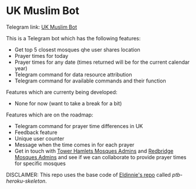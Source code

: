 # UK Muslim Bot

Telegram link: [UK Muslim Bot](https://t.me/UKMuslimBot)

This is a Telegram bot which has the following features:
* Get top 5 closest mosques qhe  user shares location
* Prayer times for today
* Prayer times for any date (times returned will be for the current calendar year)
* Telegram command for data resource attribution
* Telegram command for available commands and their function

Features which are currenty being developed:
* None for now (want to take a break for a bit)

Features which are on the roadmap:
- Telegram command for prayer time differences in UK
- Feedback feature
- Unique user counter
- Message when the time comes in for each prayer
- Get in touch with [Tower Hamlets Mosques Admins](http://www.towerhamletsmosques.co.uk/) and [Redbridge Mosques Admins](https://www.redbridgemosques.com/) and see if we can collaborate to provide prayer times for specific mosques

DISCLAIMER: This repo uses the base code of [Eldinnie's repo](https://github.com/Eldinnie) called *ptb-heroku-skeleton*.
